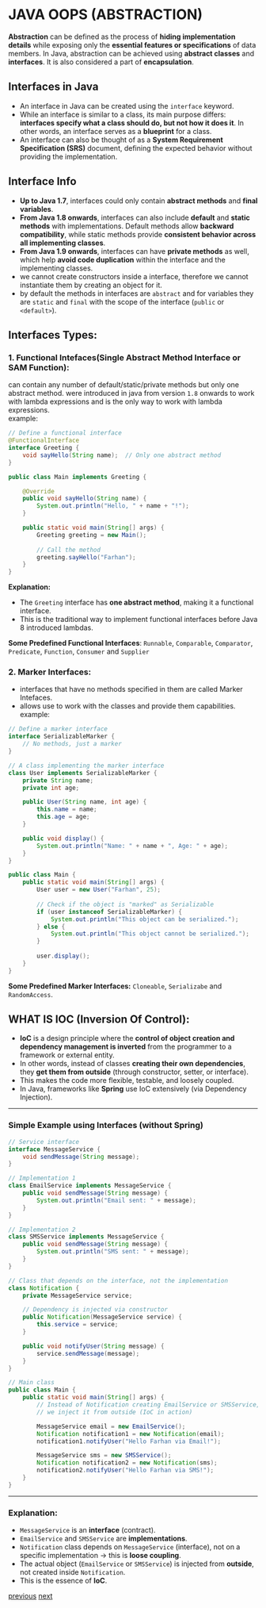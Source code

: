 # JAVA OOPS (ABSTRACTION)
**Abstraction** can be defined as the process of **hiding implementation details** while exposing only the **essential features or specifications** of data members. In Java, abstraction can be achieved using **abstract classes** and **interfaces**. It is also considered a part of **encapsulation**.  

## Interfaces in Java
- An interface in Java can be created using the `interface` keyword.  
- While an interface is similar to a class, its main purpose differs: **interfaces specify what a class should do, but not how it does it**. In other words, an interface serves as a **blueprint** for a class.  
- An interface can also be thought of as a **System Requirement Specification (SRS)** document, defining the expected behavior without providing the implementation.  

## Interface Info  
* **Up to Java 1.7**, interfaces could only contain **abstract methods** and **final variables**.
* **From Java 1.8 onwards**, interfaces can also include **default** and **static methods** with implementations. Default methods allow **backward compatibility**, while static methods provide **consistent behavior across all implementing classes**.
* **From Java 1.9 onwards**, interfaces can have **private methods** as well, which help **avoid code duplication** within the interface and the implementing classes.
* we cannot create constructors inside a interface, therefore we cannot instantiate them by creating an object for it.
* by default the methods in interfaces are `abstract` and for variables they are `static` and `final` with the scope of the interface (`public` or `<default>`). 

## Interfaces Types:
### 1. Functional Intefaces(Single Abstract Method Interface or SAM Function):
can contain any number of default/static/private methods but only one abstract method. were introduced in java from version `1.8` onwards to work with lambda expressions and is the only way to work with lambda expressions.  
example:
```java
// Define a functional interface
@FunctionalInterface
interface Greeting {
    void sayHello(String name);  // Only one abstract method
}

public class Main implements Greeting {

    @Override
    public void sayHello(String name) {
        System.out.println("Hello, " + name + "!");
    }

    public static void main(String[] args) {
        Greeting greeting = new Main();
        
        // Call the method
        greeting.sayHello("Farhan");
    }
}
```

**Explanation:**  
- The `Greeting` interface has **one abstract method**, making it a functional interface.  
- This is the traditional way to implement functional interfaces before Java 8 introduced lambdas.  

**Some Predefined Functional Interfaces**:
`Runnable`, `Comparable`, `Comparator`, `Predicate`, `Function`, `Consumer` and `Supplier`
### 2.  Marker Interfaces:
- interfaces that have no methods specified in them are called Marker Intefaces.
- allows use to work with the classes and provide them capabilities.  
example:
```java
// Define a marker interface
interface SerializableMarker {
    // No methods, just a marker
}

// A class implementing the marker interface
class User implements SerializableMarker {
    private String name;
    private int age;

    public User(String name, int age) {
        this.name = name;
        this.age = age;
    }

    public void display() {
        System.out.println("Name: " + name + ", Age: " + age);
    }
}

public class Main {
    public static void main(String[] args) {
        User user = new User("Farhan", 25);
        
        // Check if the object is "marked" as Serializable
        if (user instanceof SerializableMarker) {
            System.out.println("This object can be serialized.");
        } else {
            System.out.println("This object cannot be serialized.");
        }
        
        user.display();
    }
}
```
**Some Predefined Marker Interfaces:** `Cloneable`, `Serializabe` and `RandomAccess`.

## WHAT IS IOC (Inversion Of Control):
* **IoC** is a design principle where the **control of object creation and dependency management is inverted** from the programmer to a framework or external entity.
* In other words, instead of classes **creating their own dependencies**, they **get them from outside** (through constructor, setter, or interface).
* This makes the code more flexible, testable, and loosely coupled.
* In Java, frameworks like **Spring** use IoC extensively (via Dependency Injection).

---

### Simple Example using Interfaces (without Spring)

```java
// Service interface
interface MessageService {
    void sendMessage(String message);
}

// Implementation 1
class EmailService implements MessageService {
    public void sendMessage(String message) {
        System.out.println("Email sent: " + message);
    }
}

// Implementation 2
class SMSService implements MessageService {
    public void sendMessage(String message) {
        System.out.println("SMS sent: " + message);
    }
}

// Class that depends on the interface, not the implementation
class Notification {
    private MessageService service;

    // Dependency is injected via constructor
    public Notification(MessageService service) {
        this.service = service;
    }

    public void notifyUser(String message) {
        service.sendMessage(message);
    }
}

// Main class
public class Main {
    public static void main(String[] args) {
        // Instead of Notification creating EmailService or SMSService,
        // we inject it from outside (IoC in action)

        MessageService email = new EmailService();
        Notification notification1 = new Notification(email);
        notification1.notifyUser("Hello Farhan via Email!");

        MessageService sms = new SMSService();
        Notification notification2 = new Notification(sms);
        notification2.notifyUser("Hello Farhan via SMS!");
    }
}
```

---

### Explanation:

* `MessageService` is an **interface** (contract).
* `EmailService` and `SMSService` are **implementations**.
* `Notification` class depends on `MessageService` (interface), not on a specific implementation → this is **loose coupling**.
* The actual object (`EmailService` or `SMSService`) is injected from **outside**, not created inside `Notification`.
* This is the essence of **IoC**.

[previous](javashallowcopyvsdeepcopy.md)
[next](javaabstraction2.md)
